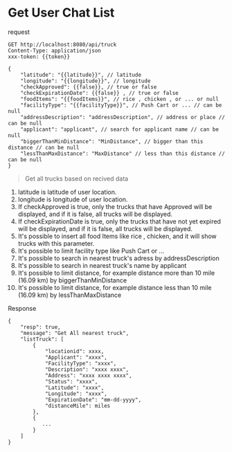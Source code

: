 # Get User Chat List

request

```http request
GET http://localhost:8080/api/truck
Content-Type: application/json
xxx-token: {{token}}

{
    "latitude": "{{latitude}}", // latitude
    "longitude": "{{longitude}}", // longitude
    "checkApproved": {{false}}, // true or false
    "checkExpirationDate": {{false}} , // true or false
    "foodItems": "{{foodItems}}", // rice , chicken , or ... or null
    "facilityType": "{{facilityType}}", // Push Cart or ... // can be null
    "addressDescription": "addressDescription", // address or place // can be null
    "applicant": "applicant", // search for applicant name // can be null
    "biggerThanMinDistance": "MinDistance", // bigger than this distance // can be null
    "lessThanMaxDistance": "MaxDistance" // less than this distance // can be null
}

```

> Get all trucks based on recived data

1. latitude is latitude of user location.
2. longitude is longitude of user location.
3. If checkApproved is true, only the trucks that have Approved will be displayed, and if it is false, all trucks will be displayed.
4. If checkExpirationDate is true, only the trucks that have not yet expired will be displayed, and if it is false, all trucks will be displayed.
5. It's possible to insert all food Items like rice , chicken, and it will show trucks with this parameter.
6. It's possible to limit facility type like Push Cart or ...
7. It's possible to search in nearest truck's adress by addressDescription
8. It's possible to search in nearest truck's name by applicant
9. It's possible to limit distance, for example distance more than 10 mile (16.09 km)  by biggerThanMinDistance
10. It's possible to limit distance, for example distance less than 10 mile (16.09 km) by lessThanMaxDistance

Response

```http request
{
    "resp": true,
    "message": "Get All nearest truck",
    "listTruck": [
        {
            "locationid": xxxx,
            "Applicant": "xxxx",
            "FacilityType": "xxxx",
            "Description": "xxxx xxxx",
            "Address": "xxxx xxxx xxxx",
            "Status": "xxxx",
            "Latitude": "xxxx",
            "Longitude": "xxxx",
            "ExpirationDate": "mm-dd-yyyy",
            "distanceMile": miles
        },
        {
           ... 
        }
    ]
}
```